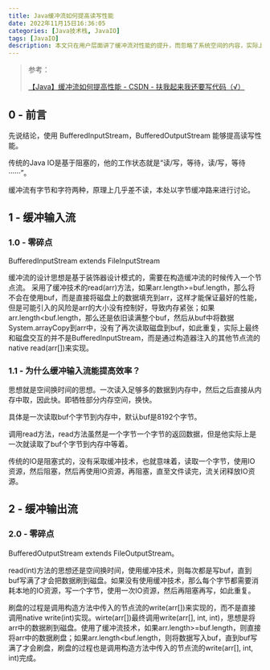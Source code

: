 ```yaml
---
title: Java缓冲流如何提高读写性能
date: 2022年11月15日16:36:05
categories: [Java技术栈, JavaIO]
tags: [JavaIO]
description: 本文只在用户层面讲了缓冲流对性能的提升，而忽略了系统空间的内容，实际上应该从用户空间和系统空间两部分来进行分析。后续抽时间进行完善。
---
```


>   参考：
>
>   [【Java】缓冲流如何提高性能 - CSDN - 扶我起来我还要写代码（√）](https://blog.csdn.net/reliveIT/article/details/45819529)

## 0 - 前言

先说结论，使用 BufferedInputStream，BufferedOutputStream 能够提高读写性能。

传统的Java IO是基于阻塞的，他的工作状态就是“读/写，等待，读/写，等待······”。

缓冲流有字节和字符两种，原理上几乎差不读，本处以字节缓冲路来进行讨论。

## 1 - 缓冲输入流

### 1.0 - 零碎点

BufferedInputStream extends FileInputStream



缓冲流的设计思想是基于装饰器设计模式的，需要在构造缓冲流的时候传入一个节点流。 采用了缓冲技术的read(arr)方法，如果arr.length>=buf.length，那么将不会在使用buf，而是直接将磁盘上的数据填充到arr，这样才能保证最好的性能，但是可能引入的风险是arr的大小没有控制好，导致内存紧张；如果arr.length<buf.length，那么还是依旧读满整个buf，然后从buf中将数据System.arrayCopy到arr中，没有了再次读取磁盘到buf，如此重复，实际上最终和磁盘交互的并不是BufferedInputStream，而是通过构造器注入的其他节点流的native read(arr[])来实现。



### 1.1 - 为什么缓冲输入流能提高效率？

思想就是空间换时间的思想。一次读入足够多的数据到内存中，然后之后直接从内存中取，因此快。即牺牲部分内存空间，换快。

具体是一次读取buf个字节到内存中，默认buf是8192个字节。

调用read方法，read方法虽然是一个字节一个字节的返回数据，但是他实际上是一次就读取了buf个字节到内存中等着。

传统的IO是阻塞式的，没有采取缓冲技术，也就意味着，读取一个字节，使用IO资源，然后阻塞，然后再使用IO资源，再阻塞，直至文件读完，流关闭释放IO资源。



## 2 - 缓冲输出流

### 2.0 - 零碎点

BufferedOutputStream extends FileOutputStream。



read(int)方法的思想还是空间换时间，使用缓冲技术，则每次都是写buf，直到buf写满了才会把数据刷到磁盘。如果没有使用缓冲技术，那么每个字节都需要消耗本地的IO资源，写一个字节，使用一次IO资源，然后再阻塞再写，如此重复。



刷盘的过程是调用构造方法中传入的节点流的write(arr[])来实现的，而不是直接调用native write(int)实现。wirte(arr[])最终调用write(arr[], int, int)，思想是将arr中的数据刷到磁盘。使用了缓冲流技术，如果arr.length>=buf.length，则直接将arr中的数据刷盘；如果arr.length<buf.length，则将数据写入buf，直到buf写满了才会刷盘，刷盘的过程也是调用构造方法中传入的节点流的write(arr[], int, int)完成。



